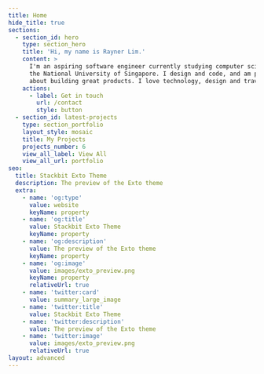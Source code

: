```yaml
---
title: Home
hide_title: true
sections:
  - section_id: hero
    type: section_hero
    title: 'Hi, my name is Rayner Lim.'
    content: >
      I'm an aspiring software engineer currently studying computer science at
      the National University of Singapore. I design and code, and am passionate
      about building great products. I love technology, design and travel.
    actions:
      - label: Get in touch
        url: /contact
        style: button
  - section_id: latest-projects
    type: section_portfolio
    layout_style: mosaic
    title: My Projects
    projects_number: 6
    view_all_label: View All
    view_all_url: portfolio
seo:
  title: Stackbit Exto Theme
  description: The preview of the Exto theme
  extra:
    - name: 'og:type'
      value: website
      keyName: property
    - name: 'og:title'
      value: Stackbit Exto Theme
      keyName: property
    - name: 'og:description'
      value: The preview of the Exto theme
      keyName: property
    - name: 'og:image'
      value: images/exto_preview.png
      keyName: property
      relativeUrl: true
    - name: 'twitter:card'
      value: summary_large_image
    - name: 'twitter:title'
      value: Stackbit Exto Theme
    - name: 'twitter:description'
      value: The preview of the Exto theme
    - name: 'twitter:image'
      value: images/exto_preview.png
      relativeUrl: true
layout: advanced
---
```

